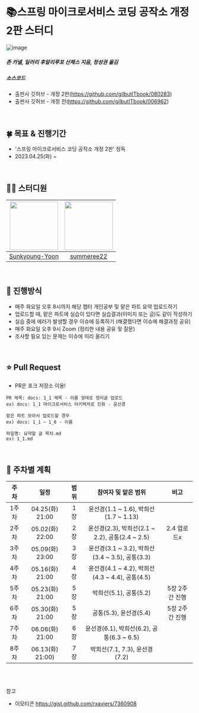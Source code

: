 # :books:스프링 마이크로서비스 코딩 공작소 개정 2판 스터디
![image](https://user-images.githubusercontent.com/97610532/233423892-686895ac-ec1a-464e-a656-e66cf527b836.png)
##### 존 카넬, 일러리 후알리루포 산체스 지음, 정성권 옮김
##### 소스코드
* 출판사 깃허브 - 개정 2판(https://github.com/gilbutITbook/080283)
* 출판사 깃허브 - 개정 전(https://github.com/gilbutITbook/006962)
</br>


## :four_leaf_clover: 목표 & 진행기간
* '스프링 마이크로서비스 코딩 공작소 개정 2판' 정독
* 2023.04.25(화) ~
</br>

## 👨‍💻 스터디원
<!-- 가운데 정렬 -->
|<img src="https://user-images.githubusercontent.com/97610532/233443329-ed401cd0-9792-42b1-b7ff-09ab8081c156.png" width="130px" height="130px">|<img src="https://user-images.githubusercontent.com/97610532/233433569-294d45b3-e4c6-4ce8-a28e-330d9523b383.png" width="130px" height="130px">|
|:---:|:---:|
|[Sunkyoung-Yoon](https://github.com/Sunkyoung-Yoon)|[summeree22](https://github.com/summeree22)|
</br>

## :pushpin: 진행방식
* 매주 화요일 오후 8시까지 해당 챕터 개인공부 및 맡은 파트 요약 업로드하기
* 업로드할 때, 맡은 파트에 실습이 있다면 실습결과(이미지 또는 글)도 같이 작성하기
* 실습 중에 에러가 발생할 경우 이슈에 등록하기 (해결했다면 이슈에 해결과정 공유)
* 매주 화요일 오후 9시 Zoom (정리한 내용 공유 및 질문)
* 조사할 필요 있는 문제는 이슈에 미리 올리기
</br>

## :star: Pull Request
* PR은 포크 저장소 이용!
```
PR 제목: docs: 1_1 제목 - 이름 형태로 정리글 업로드
ex) docs: 1_1 마이크로서비스 아키텍처로 진화 - 윤선경

맡은 파트 모아서 업로드할 경우
ex) docs: 1_1 ~ 1_6 - 이름

파일명: 요약할 글 목차.md
ex) 1_1.md
```
</br>

## :pushpin: 주차별 계획
|주차|일정|범위|참여자 및 맡은 범위|비고|
|:---:|:---:|:---:|:---:|:---:|
|1주차|04.25(화) 21:00|1장|윤선경(1.1 ~ 1.6), 박희선(1.7 ~ 1.13)||
|2주차|05.02(화) 22:00|2장|윤선경(2.3), 박희선(2.1 ~ 2.2), 공통(2.4 ~ 2.5)|2.4 업로드x|
|3주차|05.09(화) 23:00|3장|윤선경(3.1 ~ 3.2), 박희선(3.4 ~ 3.5), 공통(3.3)||
|4주차|05.16(화) 21:00|4장|윤선경(4.1 ~ 4.2), 박희선(4.3 ~ 4.4), 공통(4.5)||
|5주차|05.23(화) 21:00|5장|박희선(5.1), 공통(5.2)|5장 2주간 진행|
|6주차|05.30(화) 21:00|5장|공통(5.3), 윤선경(5.4)|5장 2주간 진행|
|7주차|06.06(화) 21:00|6장|윤선경(6.1), 박희선(6.2), 공통(6.3 ~ 6.5)||
|8주차|06.13(화) 21:00)|7장|박희선(7.1, 7.3), 윤선경(7.2)||
</br>
</br>

참고
* 이모티콘 https://gist.github.com/rxaviers/7360908
